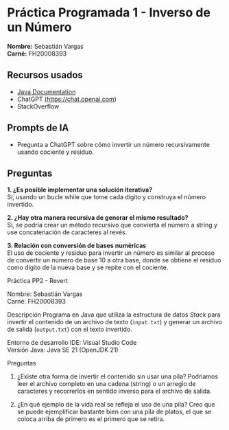 # Práctica Programada 1 - Inverso de un Número

**Nombre:** Sebastián Vargas  
**Carné:** FH20008393

## Recursos usados
- [Java Documentation](https://docs.oracle.com/en/java/)
- ChatGPT (https://chat.openai.com)
- StackOverflow

## Prompts de IA
- Pregunta a ChatGPT sobre cómo invertir un número recursivamente usando cociente y residuo.

## Preguntas
**1. ¿Es posible implementar una solución iterativa?**  
Sí, usando un bucle while que tome cada dígito y construya el número invertido.

**2. ¿Hay otra manera recursiva de generar el mismo resultado?**  
Sí, se podría crear un método recursivo que convierta el número a string y use concatenación de caracteres al revés.

**3. Relación con conversión de bases numéricas**  
El uso de cociente y residuo para invertir un número es similar al proceso de convertir un número de base 10 a otra base, donde se obtiene el residuo como dígito de la nueva base y se repite con el cociente.


Práctica PP2 - Revert

Nombre: Sebastián Vargas  
Carné: FH20008393

Descripción
Programa en Java que utiliza la estructura de datos *Stack* para invertir el contenido de un archivo de texto (`input.txt`) y generar un archivo de salida (`output.txt`) con el texto invertido.


Entorno de desarrollo
IDE: Visual Studio Code  
Versión Java: Java SE 21 (OpenJDK 21)  



Preguntas

1. ¿Existe otra forma de invertir el contenido sin usar una pila?
Podriamos leer el archivo completo en una cadena (string) o un arreglo de caracteres y recorrerlos en sentido inverso para el archivo de salida.

2. ¿En qué ejemplo de la vida real se refleja el uso de una pila?
Creo que se puede ejemplificar bastante bien con una pila de platos, el que se coloca arriba de primero es el primero que se retira.

